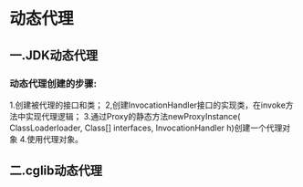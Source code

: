 # 动态代理

## 一.JDK动态代理

### 动态代理创建的步骤:
1.创建被代理的接口和类；
2,创建InvocationHandler接口的实现类，在invoke方法中实现代理逻辑；
3.通过Proxy的静态方法newProxyInstance( ClassLoaderloader, Class[] interfaces, InvocationHandler h)创建一个代理对象
4.使用代理对象。





## 二.cglib动态代理

